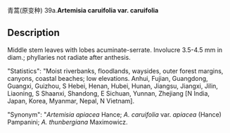 青蒿(原变种)
39a.**Artemisia caruifolia var. caruifolia**

## Description
Middle stem leaves with lobes acuminate-serrate. Involucre 3.5-4.5 mm in diam.; phyllaries not radiate after anthesis.

  "Statistics": "Moist riverbanks, floodlands, waysides, outer forest margins, canyons, coastal beaches; low elevations. Anhui, Fujian, Guangdong, Guangxi, Guizhou, S Hebei, Henan, Hubei, Hunan, Jiangsu, Jiangxi, Jilin, Liaoning, S Shaanxi, Shandong, E Sichuan, Yunnan, Zhejiang [N India, Japan, Korea, Myanmar, Nepal, N Vietnam].

  "Synonym": "*Artemisia apiacea* Hance; *A. caruifolia* var. *apiacea* (Hance) Pampanini; *A. thunbergiana* Maximowicz.

